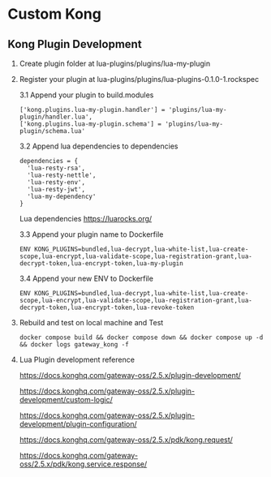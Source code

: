 # Custom Kong

## Kong Plugin Development
1. Create plugin folder at lua-plugins/plugins/lua-my-plugin
3. Register your plugin at lua-plugins/plugins/lua-plugins-0.1.0-1.rockspec

    3.1 Append your plugin to build.modules
    
    ```
    ['kong.plugins.lua-my-plugin.handler'] = 'plugins/lua-my-plugin/handler.lua',
    ['kong.plugins.lua-my-plugin.schema'] = 'plugins/lua-my-plugin/schema.lua'
    ```
    3.2 Append lua dependencies to dependencies
    ```
    dependencies = {
      'lua-resty-rsa',
      'lua-resty-nettle',
      'lua-resty-env',
      'lua-resty-jwt',
      'lua-my-dependency' 
    }
    ```
    Lua dependencies
    https://luarocks.org/


    3.3 Append your plugin name to Dockerfile
    ```
    ENV KONG_PLUGINS=bundled,lua-decrypt,lua-white-list,lua-create-scope,lua-encrypt,lua-validate-scope,lua-registration-grant,lua-decrypt-token,lua-encrypt-token,lua-my-plugin
    ```

    3.4 Append your new ENV to Dockerfile
    ```
    ENV KONG_PLUGINS=bundled,lua-decrypt,lua-white-list,lua-create-scope,lua-encrypt,lua-validate-scope,lua-registration-grant,lua-decrypt-token,lua-encrypt-token,lua-revoke-token
    ```
    
4. Rebuild and test on local machine and Test

    ```
    docker compose build && docker compose down && docker compose up -d && docker logs gateway_kong -f
    ```
5. Lua Plugin development reference

    https://docs.konghq.com/gateway-oss/2.5.x/plugin-development/

    https://docs.konghq.com/gateway-oss/2.5.x/plugin-development/custom-logic/

    https://docs.konghq.com/gateway-oss/2.5.x/plugin-development/plugin-configuration/

    https://docs.konghq.com/gateway-oss/2.5.x/pdk/kong.request/

    https://docs.konghq.com/gateway-oss/2.5.x/pdk/kong.service.response/

